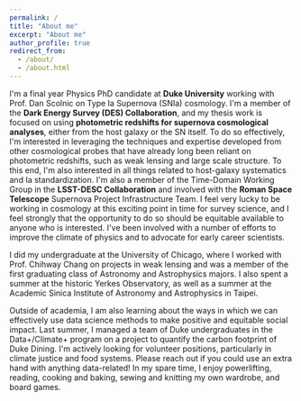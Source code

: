 ```yaml
---
permalink: /
title: "About me"
excerpt: "About me"
author_profile: true
redirect_from: 
  - /about/
  - /about.html
---
```




I'm a final year Physics PhD candidate at **Duke University** working with Prof. Dan Scolnic on Type Ia Supernova (SNIa) cosmology. I'm a member of the **Dark Energy Survey (DES) Collaboration**, and my thesis work is focused on using **photometric redshifts for supernova cosmological analyses**, either from the host galaxy or the SN itself. To do so effectively, I'm interested in leveraging the techniques and expertise developed from other cosmological probes that have already long been reliant on photometric redshifts, such as weak lensing and large scale structure. To this end, I'm also interested in all things related to host-galaxy systematics and Ia standardization. I'm also a member of the Time-Domain Working Group in the **LSST-DESC Collaboration** and involved with the **Roman Space Telescope** Supernova Project Infrastructure Team. I feel very lucky to be working in cosmology at this exciting point in time for survey science, and I feel strongly that the opportunity to do so should be equitable available to anyone who is interested. I've been involved with a number of efforts to improve the climate of physics and to advocate for early career scientists.

I did my undergraduate at the University of Chicago, where I worked with Prof. Chihway Chang on projects in weak lensing and was a member of the first graduating class of Astronomy and Astrophysics majors. I also spent a summer at the historic Yerkes Observatory, as well as a summer at the Academic Sinica Institute of Astronomy and Astrophysics in Taipei.

Outside of academia, I am also learning about the ways in which we can effectively use data science methods to make positive and equitable social impact. Last summer, I managed a team of Duke undergraduates in the Data+/Climate+ program on a project to quantify the carbon footprint of Duke Dining. I'm actively looking for volunteer positions, particularly in climate justice and food systems. Please reach out if you could use an extra hand with anything data-related! In my spare time, I enjoy powerlifting, reading, cooking and baking, sewing and knitting my own wardrobe, and board games.
